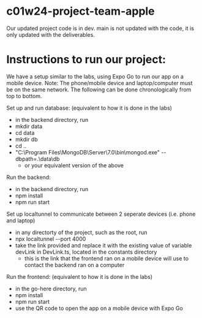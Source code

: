 # c01w24-project-team-apple
Our updated project code is in dev. main is not updated with the code, it is only updated with the deliverables.

# Instructions to run our project:
We have a setup similar to the labs, using Expo Go to run our app on a mobile device.
Note: The phone/mobile device and laptop/computer must be on the same network.
The following can be done chronologically from top to bottom.

Set up and run database: (equivalent to how it is done in the labs)
- in the backend directory, run
- mkdir data
- cd data
- mkdir db
- cd ..
- "C:\Program Files\MongoDB\Server\7.0\bin\mongod.exe" --dbpath=.\data\db
    - or your equivalent version of the above
 
Run the backend:
- in the backend directory, run
- npm install
- npm run start

Set up localtunnel to communicate between 2 seperate devices (i.e. phone and laptop)
- in any directorty of the project, such as the root, run
- npx localtunnel --port 4000
- take the link provided and replace it with the existing value of variable devLink in DevLink.ts, located in the constants directory
    - this is the link that the frontend ran on a mobile device will use to contact the backend ran on a computer

Run the frontend: (equivalent to how it is done in the labs)
- in the go-here directory, run
- npm install
- npm run start
- use the QR code to open the app on a mobile device with Expo Go
